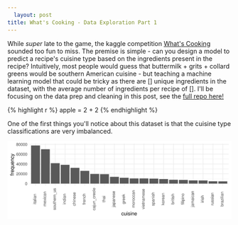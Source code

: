 ```yaml
---
  layout: post
title: What's Cooking - Data Exploration Part 1
---
```


While *super* late to the game, the kaggle competition [What's Cooking]() sounded too fun to miss. 
The premise is simple - can you design a model to predict a recipe's cuisine type based on the
ingredients present in the recipe?  Intuitively, most people would guess that buttermilk + grits +
collard greens would be southern American cuisine - but teaching a machine learning model that could 
be tricky as there are [] unique ingredients in the dataset, with the average number of ingredients 
per recipe of [].  I'll be focusing on the data prep and cleaning in this post, see the
[full repo here!](https://github.com/tbwhite2/WhatCookin)

{% highlight r %}
apple = 2 + 2
{% endhighlight %}

One of the first things you'll notice about this dataset is that the cuisine type classifications are very imbalanced.

![cusine_freq_plot](https://github.com/tbwhite2/WhatCookin/blob/master/plots/cuisine_freq_plot.png)

